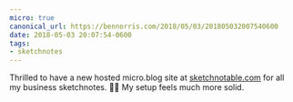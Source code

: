 ```yaml
---
micro: true
canonical_url: https://bennorris.com/2018/05/03/201805032007540600
date: 2018-05-03 20:07:54-0600
tags:
- sketchnotes
---
```


Thrilled to have a new hosted micro.blog site at [sketchnotable.com](http://sketchnotable.com) for all my business sketchnotes. ✍🏼 My setup feels much more solid.